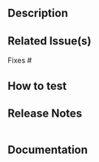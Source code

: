 ## Description

<!-- Describe your changes in detail -->

## Related Issue(s)

<!-- List the issue(s) this PR solves -->
Fixes #

## How to test

<!-- Provide steps to test this PR -->

## Release Notes

<!--
  Add entries for the CHANGELOG.md or "NONE" if there aren't any user facing changes.
  Each line becomes a separate entry.
  Format: [!<optional for breaking>] <description>
  Example: !basic auth is no longer supported
-->
```release-note
```

## Documentation

<!--
Does this PR require updates to the documentation at docs.polyfrost.cc?
* Yes
  * 1. Please create a docs issue: https://github.com/Polyfrost/Nexus/issues/new?assignees=&labels=bug&template=new_feature.yml
  * 2. Make sure this api is cross compatible with the existing api (or at least documented as such, see our policy on cross compatibility at https://contributing.polyfrost.org/)
  * 2. Paste the link to the docs issue below this comment
* No
  * Are you sure? If so, nothing to do here.
-->
